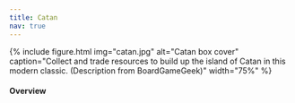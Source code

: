 ```yaml
---
title: Catan
nav: true
---
```


{% include figure.html img="catan.jpg" alt="Catan box cover" caption="Collect and trade resources to build up the island of Catan in this modern classic. (Description from BoardGameGeek)" width="75%" %}

#### Overview
<html>
   <head>
      <style>
         table {width: 100%;}
         table, td, th {
            border-collapse: collapse;
            padding: 8px;
            border-bottom: 1px solid #ddd;
         
         th {            
            style="text-align:Center"
            border: 1px solid black;
            padding-top: 12px;
            padding-bottom: 12px;
            background-color: #f1b300;
            color: white;
            }
      </style>
   </head>
   <body>
      <table>
         <tr>
            <td style="text-align:Left">Author:</td>
            <td style="text-align:Left">Klaus Teuber</td>
         </tr>
         <tr>
            <td style="text-align:Left">Year:</td>
            <td style="text-align:Left">1995</td>
         </tr>
         <tr>
            <td style="text-align:Left">Players:</td>
            <td style="text-align:Left">3-4</td>
         </tr>
          <tr>
            <td style="text-align:Left">Time:</td>
            <td style="text-align:Left">60 min</td>
         </tr>
          <tr>
            <td style="text-align:Left">Mechanics:</td>
            <td style="text-align:Left">Dice Rolling, Trading, Network and Route Building</td>
         </tr>
      </table>
   </body>
   <p>
   </p>
</html>
#### Description
"Insider" combines two fun components: finding the answer to a quiz and revealing the Insider. 

While communicating to others you have to find the right answers to a quiz and also find the "Insider" that is manipulating the discussion. 

The Insider will do everything to hide their identity while misleading the others.

<div style="text-align: center;">
<a class="btn btn-warning" href="https://colonist.io/" role="button">Play Catan Online!</a>
<a class="btn btn-warning" href="https://www.catan.com/files/downloads/catan_base_rules_2020_200707.pdf" role="button">Official Game Rules</a>
</div>                 

#### Goal

Be the first player to acquire 10 victory points on your turn!

 Settlement = 1 VP 
 City = 2 VP 
 VP card = 1 VP 
 Longest Road or Larget Army = 2 VP

#### SETUP
1. Log in to the site
2. Enter a player name 
3. You begin the game by placing one settlement and one connecting road, then another settlement and another connecting road.
4. Receive the resources in the terrain hexes adjacent to your second settlement. 

#### GAMEPLAY

On your turn, you will roll two dice. The number rolled determines which terrain hexes produce resources for all players. Then, you can build roads, settlements, and cities, buy development cards, or trade with other players.

**Produce Resource**
Building settlements & cities produce resources. Resources are produced when any player does a dice roll. Whomever has a settlement or a city in the border of the dice number will receive the resource shown in the tile. Settlements produce 1 resource, cities produce 2 resources.

Rolling 7 & Robber
When a player rolls a 7, they get to place the robber on any tile they wish and steal 1 random card from any of the colors adjacent to that tile. Robber prevents gaining resource from the tile it is on.

Use Resources
Resources could be used in 5 ways;

Build Road: Lumber & Brick

Build Settlement: Lumber, Brick, Wool, Grain

Build City: Grainx2, Orex3

Buy Development Card: Wool, Grain, Ore

Trade with other players

Development Cards
Knight: Place robber in any tile and steal 1 card from an adjacent tile.

Year of Plenty: Take 2 cards you want from bank.

Road Building: Build 2 roads.

Monopoly: Steal all instances of a single type of card from every player.

Victory Point: Gain 1 victory point.

Trade
Bank: On default you can give 4 of the same type of card to obtain 1 of any other type.

Bank with Ports: If you have a settlement or city near a port you automatically use that ports specialty. If you have 3:1 it means that you can trade 3 of the same type of card to obtain 1 of any other type. If you have 2:1, then you can trade 2 of the corresponding type to obtain 1 of any other card.

Longest Road
The player with the longest consecutive road earns 2 victory points. A minimum of 5 consecutive roads need to be placed in order to get this bonus.

Largest Army
The player to use the most amount of Knight cards earns 2 victory points. A minimum of 3 Knight cards needs to be used in order to get this bonus.

Points
- Settlement: 1 point

- City: 2 points

- Longest Road: 2 points

- Largest Army: 2 points

- Victory Points Development Cards: 1 point

Win the game at 10 Points.

{% capture text %}
"Is it an animal?" - "No"

"Was it existent 100 years ago?" - "I don't know"

"Can I buy it at the supermarket?" - "Yes"
{% endcapture %}
{% include card.md text=text header="Example questions" img="insider_example.jpg" %}

The players have to find the answer by asking many questions. Any player can ask any number of questions. They only have 5 minutes to find it though. 

The Insider tries to stay incognito and controlls the others asking questions that will help them to get closer to the right answer. If someone notices who he/she is, he/she will lose, so it is very important to stay unrecognized.

{% capture text %}Tip for the Insider: You know the answer but you don't want to reveal yourself, so use your knowledge to subtly guide the conversation with the right questions without being too obvious about it.
{% endcapture %} {% include alert.md text=text color="warning" %}

#### GAME END
The game ends if the answer is not found, then everyone loses. 

If the answer is found, however, then the timer is flipped. This elapsed time is now used to try to identify the Insider. Everyone (including the Master) discusses and tries to find the insider among them. Everyone votes for the person they think the player who guessed the word is the Insider or not. Master decides the tiebreaker.

This can have four possible outcomes:
- Majority thumbs up
  - If the guesser is Insider, Commons and Master win. 
  - If the guesser is not the Insider, Insider wins. 
- Majority thumbs down
  - If the guesser is Insider, Insider wins. 
  - If the guesser isn't Insider, a second voting occurs.

Second voting: Vote for the person who players think the Insider is. The Master decides the tiebreaker.
This can have two possible outcomes:
- If the Insider is accused, Master and Commons win.  
- If the Insider is not accused, Insider wins.  
